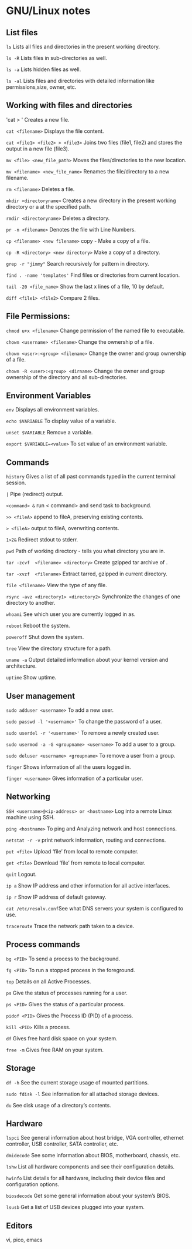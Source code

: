 # GNU/Linux notes

## List files

`ls` Lists all files and directories in the present working directory.

`ls -R` Lists files in sub-directories as well.

`ls -a` Lists hidden files as well.

`ls -al` Lists files and directories with detailed information like permissions,size, owner, etc.

## Working with files and directories

'cat > <filename>' Creates a new file.

`cat <filename>` Displays the file content.

`cat <file1> <file2> > <file3>` Joins two files (file1, file2) and stores the output in a new file (file3).

`mv <file> <new_file_path>` Moves the files/directories to the new location.

`mv <filename> <new_file_name>` Renames the file/directory to a new filename.

`rm <filename>` Deletes a file.

`mkdir <directoryname>` Creates a new directory in the present working directory or a at the specified path.

`rmdir <directoryname>` Deletes a directory.

`pr -n <filename>` Denotes the file with Line Numbers.

`cp <filename> <new filename>` copy - Make a copy of a file.

`cp -R <directory> <new directory>` Make a copy of a directory.

`grep -r "jimmy"` Search recursively for pattern in directory.

`find . -name 'templates'` Find files or directories from current location.

`tail -20 <file_name>` Show the last x lines of a file, 10 by default.

`diff <file1> <file2>` Compare 2 files.

## File Permissions:

`chmod u+x <filename>` Change permission of the named file to executable.

`chown <username> <filename>` Change the ownership of a file.

`chown <user>:<group> <filename>` Change the owner and group ownership of a file.

`chown -R <user>:<group> <dirname>` Change the owner and group ownership of the directory and all sub-directories.

## Environment Variables

`env` Displays all environment variables.

`echo $VARIABLE` To display value of a variable.

`unset $VARIABLE` Remove a variable.

`export $VARIABLE=<value>` To set value of an environment variable.

## Commands

`history` Gives a list of all past commands typed in the current terminal session.

`|` Pipe (redirect) output.

`<command> &` run < command> and send task to background.

`>> <fileA>` append to fileA, preserving existing contents.

`> <fileA>` output to fileA, overwriting contents.

`1>2&` Redirect stdout to stderr.

`pwd` Path of working directory - tells you what directory you are in.

`tar -zcvf  <filename> <directory>` Create gzipped tar archive of <directory>.

`tar -xvzf  <filename>` Extract tarred, gzipped <filename> in current directory.

`file <filename>` View the type of any file.

`rsync -avz <directory1> <directory2>` Synchronize the changes of one directory to another.

`whoami` See which user you are currently logged in as.

`reboot` Reboot the system.

`poweroff` Shut down the system.

`tree` View the directory structure for a path.

`uname -a` Output detailed information about your kernel version and architecture.

`uptime` Show uptime.

## User management

`sudo adduser <username>` To add a new user.

`sudo passwd -l '<username>'` To change the password of a user.

`sudo userdel -r '<username>'` To remove a newly created user.

`sudo usermod -a -G <groupname> <username>` To add a user to a group.

`sudo deluser <username> <groupname>` To remove a user from a group.

`finger` Shows information of all the users logged in.

`finger <username>` Gives information of a particular user.

## Networking

`SSH <username>@<ip-address> or <hostname>` Log into a remote Linux machine using SSH.

`ping <hostname>` To ping and Analyzing network and host connections.

`netstat -r -v` print network information, routing and connections.

`put <file>` Upload ‘file’ from local to remote computer.

`get <file>` Download ‘file’ from remote to local computer.

`quit` Logout.

`ip a` Show IP address and other information for all active interfaces.

`ip r` Show IP address of default gateway.

`cat /etc/resolv.conf`See what DNS servers your system is configured to use.

`traceroute` Trace the network path taken to a device.

## Process commands

`bg	<PID>` To send a process to the background.

`fg	<PID>` To run a stopped process in the foreground.

`top` Details on all Active Processes.

`ps` Give the status of processes running for a user.

`ps <PID>` Gives the status of a particular process.

`pidof <PID>` Gives the Process ID (PID) of a process.

`kill <PID>` Kills a process.

`df` Gives free hard disk space on your system.

`free -m` Gives free RAM on your system.

## Storage

`df -h` See the current storage usage of mounted partitions.

`sudo fdisk -l` See information for all attached storage devices.

`du` See disk usage of a directory’s contents.

## Hardware

`lspci` See general information about host bridge, VGA controller, ethernet controller, USB controller, SATA controller, etc.

`dmidecode` See some information about BIOS, motherboard, chassis, etc.

`lshw` List all hardware components and see their configuration details.

`hwinfo` List details for all hardware, including their device files and configuration options.

`biosdecode` Get some general information about your system’s BIOS.

`lsusb` Get a list of USB devices plugged into your system.

## Editors

vi, pico, emacs
